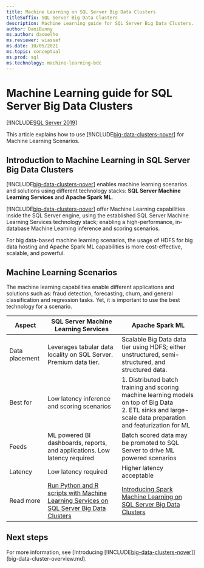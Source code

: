 ```yaml
---
title: Machine Learning on SQL Server Big Data Clusters
titleSuffix: SQL Server Big Data Clusters
description: Machine Learning guide for SQL Server Big Data Clusters.
author: DaniBunny
ms.author: dacoelho
ms.reviewer: wiassaf
ms.date: 10/05/2021
ms.topic: conceptual
ms.prod: sql
ms.technology: machine-learning-bdc
---
```


# Machine Learning guide for SQL Server Big Data Clusters

[!INCLUDE[SQL Server 2019](../includes/applies-to-version/sqlserver2019.md)]

This article explains how to use [!INCLUDE[big-data-clusters-nover](../includes/ssbigdataclusters-ss-nover.md)] for Machine Learning Scenarios.

## Introduction to Machine Learning in SQL Server Big Data Clusters

[!INCLUDE[big-data-clusters-nover](../includes/ssbigdataclusters-ss-nover.md)] enables machine learning scenarios and solutions using different technology stacks: __SQL Server Machine Learning Services__ and __Apache Spark ML__.

[!INCLUDE[big-data-clusters-nover](../includes/ssbigdataclusters-ss-nover.md)] offer Machine Learning capabilities inside the SQL Server engine, using the established SQL Server Machine Learning Services technology stack; enabling a high-performance, in-database Machine Learning inference and scoring scenarios.

For big data-based machine learning scenarios, the usage of HDFS for big data hosting and Apache Spark ML capabilities is more cost-effective, scalable, and powerful.

## Machine Learning Scenarios

The machine learning capabilities enable different applications and solutions such as: fraud detection, forecasting, churn, and general classification and regression tasks. Yet, it is important to use the best technology for a scenario.

|Aspect |SQL Server Machine Learning Services|Apache Spark ML|
|---------|---------|---------|
|Data placement|Leverages tabular data locality on SQL Server. Premium data tier.|Scalable Big Data data tier using HDFS; either unstructured, semi-structured, and structured data. |
|Best for|Low latency inference and scoring scenarios|1. Distributed batch training and scoring machine learning models on top of Big Data<br/>2. ETL sinks and large-scale data preparation and featurization for ML|
|Feeds|ML powered BI dashboards, reports, and applications. Low latency required|Batch scored data may be promoted to SQL Server to drive ML powered scenarios|
|Latency|Low latency required|Higher latency acceptable|
|Read more|[Run Python and R scripts with Machine Learning Services on SQL Server Big Data Clusters](machine-learning-services.md)|[Introducing Spark Machine Learning on SQL Server Big Data Clusters](spark-machine-learning.md)|

## Next steps

For more information, see [Introducing [!INCLUDE[big-data-clusters-nover](../includes/ssbigdataclusters-ss-nover.md)]](big-data-cluster-overview.md).
